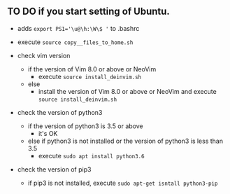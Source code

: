 ## TO DO if you start setting of Ubuntu. 
- adds `export PS1='\u@\h:\W\$ '` to .bashrc

- execute `source copy__files_to_home.sh`

- check vim version 
    - if the version of Vim 8.0 or above or NeoVim
        - execute `source install_deinvim.sh`
    - else
        - install the version of Vim 8.0 or above or NeoVim and execute `source install_deinvim.sh`

- check the version of python3
    - if the version of python3 is 3.5 or above
        - it's OK
    - else if python3 is not installed or the version of python3 is less than 3.5
        - execute `sudo apt install python3.6`

- check the version of pip3
    - if pip3 is not installed, execute `sudo apt-get isntall python3-pip`


